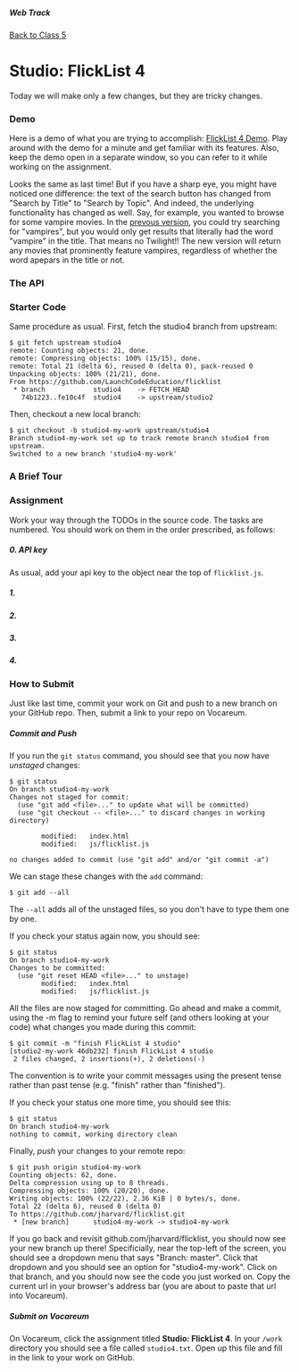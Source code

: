 ##### Web Track
[Back to Class 5](../../class5)

# Studio: FlickList 4

Today we will make only a few changes, but they are tricky changes.

### Demo

Here is a demo of what you are trying to accomplish: <a href="http://htmlpreview.github.io/?https://github.com/LaunchCodeEducation/flicklist/blob/aa417bf89d29552d0e825605e99dd5dc1fb8e077/index.html" target="_blank">FlickList 4 Demo</a>. Play around with the demo for a minute and get familiar with its features. Also, keep the demo open in a separate window, so you can refer to it while working on the assignment.

Looks the same as last time! But if you have a sharp eye, you might have noticed one difference: the text of the search button has changed from "Search by Title" to "Search by Topic". And indeed, the underlying functionality has changed as well. Say, for example, you wanted to browse for some vampire movies. In the <a href="http://htmlpreview.github.io/?https://github.com/LaunchCodeEducation/flicklist/blob/b19ea10df9355f8079047e8b1f48e0a8e31a2ba9/index.html" target="_blank">prevous version</a>, you could try searching for "vampires", but you would only get results that literally had the word "vampire" in the title. That means no Twilight!! The new version will return any movies that prominently feature vampires, regardless of whether the word apepars in the title or not.

### The API


### Starter Code

Same procedure as usual. First, fetch the studio4 branch from upstream:

```nohighlight
$ git fetch upstream studio4
remote: Counting objects: 21, done.
remote: Compressing objects: 100% (15/15), done.
remote: Total 21 (delta 6), reused 0 (delta 0), pack-reused 0
Unpacking objects: 100% (21/21), done.
From https://github.com/LaunchCodeEducation/flicklist
 * branch            studio4    -> FETCH_HEAD
   74b1223..fe10c4f  studio4    -> upstream/studio2
```

Then, checkout a new local branch:

```nohighlight
$ git checkout -b studio4-my-work upstream/studio4
Branch studio4-my-work set up to track remote branch studio4 from upstream.
Switched to a new branch 'studio4-my-work'
```

### A Brief Tour


### Assignment

Work your way through the TODOs in the source code. The tasks are numbered. You should work on them in the order prescribed, as follows:

##### 0. API key

As usual, add your api key to the object near the top of `flicklist.js`.

##### 1. 

##### 2. 

##### 3. 

##### 4. 

### How to Submit

Just like last time, commit your work on Git and push to a new branch on your GitHub repo. Then, submit a link to your repo on Vocareum.

##### Commit and Push

If you run the `git status` command, you should see that you now have *unstaged* changes:

```nohighlight
$ git status
On branch studio4-my-work
Changes not staged for commit:
  (use "git add <file>..." to update what will be committed)
  (use "git checkout -- <file>..." to discard changes in working directory)
      
        modified:   index.html
        modified:   js/flicklist.js

no changes added to commit (use "git add" and/or "git commit -a")
```

We can stage these changes with the `add` command:

```nohighlight
$ git add --all
```

The `--all` adds all of the unstaged files, so you don't have to type them one by one.

If you check your status again now, you should see:

```nohighlight
$ git status
On branch studio4-my-work
Changes to be committed:
  (use "git reset HEAD <file>..." to unstage)
        modified:   index.html
        modified:   js/flicklist.js
```

All the files are now staged for committing. Go ahead and make a commit, using the -m flag to remind your future self (and others looking at your code) what changes you made during this commit:

```nohighlight
$ git commit -m "finish FlickList 4 studio"
[studio2-my-work 46db232] finish FlickList 4 studio
 2 files changed, 2 insertions(+), 2 deletions(-)
```

The convention is to write your commit messages using the present tense rather than past tense (e.g. "finish" rather than "finished").

If you check your status one more time, you should see this:

```nohighlight
$ git status
On branch studio4-my-work
nothing to commit, working directory clean
```

Finally, *push* your changes to your remote repo:

```nohighlight
$ git push origin studio4-my-work
Counting objects: 62, done.
Delta compression using up to 8 threads.
Compressing objects: 100% (20/20), done.
Writing objects: 100% (22/22), 2.36 KiB | 0 bytes/s, done.
Total 22 (delta 6), reused 0 (delta 0)
To https://github.com/jharvard/flicklist.git
 * [new branch]      studio4-my-work -> studio4-my-work
```

If you go back and revisit github.com/jharvard/flicklist, you should now see your new branch up there! Specificially, near the top-left of the screen, you should see a dropdown menu that says "Branch: master". Click that dropdown and you should see an option for "studio4-my-work". Click on that branch, and you should now see the code you just worked on. Copy the current url in your browser's address bar (you are about to paste that url into Vocareum).

##### Submit on Vocareum

On Vocareum, click the assignment titled **Studio: FlickList 4**. In your `/work` directory you should see a file called `studio4.txt`. Open up this file and fill in the link to your work on GitHub.
